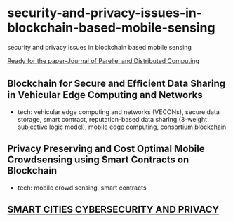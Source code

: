 # security-and-privacy-issues-in-blockchain-based-mobile-sensing
security and privacy issues in blockchain based mobile sensing

[Ready for the paper-Journal of Parellel and Distributed Computing](https://www.journals.elsevier.com/journal-of-parallel-and-distributed-computing/call-for-papers/blockchain-enabled-secure-communications)

## Blockchain for Secure and Efﬁcient Data Sharing in Vehicular Edge Computing and Networks 
- tech:  vehicular edge computing and networks (VECONs), secure data storage, smart contract, reputation-based data sharing (3-weight subjective logic model), mobile edge computing, consortium blockchain

## Privacy Preserving and Cost Optimal Mobile Crowdsensing using Smart Contracts on Blockchain
- tech: mobile crowd sensing, smart contracts


## [SMART CITIES CYBERSECURITY AND PRIVACY](https://www.sciencedirect.com/science/article/pii/B9780128150320099911)

